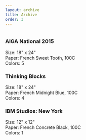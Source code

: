 ```yaml
---
layout: archive
title: Archive
order: 3
---
```


<div class="o-block-grid u-mt-lg">
    <div class="o-block-grid__block--full _md-o-block-grid__block--half">
      <div class="c-pane">
        <img src="{{ "/images/revival_aiga-national.jpg" | prepend: site.baseurl }}" alt="">
        <div class="c-pane__overlay">
          <h3 class="f2 f-bold f-background u-mb-xs">AIGA National 2015</h3>
          <div class="u-mb-xxs">
            <span class="f-bold f-background">Size:</span>
            <span class="f-background">18" x 24"</span>
          </div>
          <div class="u-mb-xxs">
            <span class="f-bold f-background">Paper:</span>
            <span class="f-background">French Sweet Tooth, 100C</span>
          </div>
          <div class="u-mb-xxs">
            <span class="f-bold f-background">Colors:</span>
            <span class="f-background">5</span>
          </div>
        </div>
      </div>
    </div>
    <div class="o-block-grid__block--full _md-o-block-grid__block--half">
      <div class="c-pane">
        <img src="{{ "/images/thinking-blocks_sxsw-2015.jpg" | prepend: site.baseurl }}" alt="">
        <div class="c-pane__overlay">
          <h3 class="f2 f-bold f-background u-mb-xs">Thinking Blocks</h3>
            <div class="u-mb-xxs">
              <span class="f-bold f-background">Size:</span>
              <span class="f-background">18" x 24"</span>
            </div>
            <div class="u-mb-xxs">
              <span class="f-bold f-background">Paper:</span>
              <span class="f-background">French Midnight Blue, 100C</span>
            </div>
            <div class="u-mb-xxs">
              <span class="f-bold f-background">Colors:</span>
              <span class="f-background">4</span>
            </div>
        </div>
      </div>
    </div>
    <div class="o-block-grid__block--full _md-o-block-grid__block--half">
      <div class="c-pane">
        <img src="{{ "/images/studios_new-york.jpg" | prepend: site.baseurl }}" alt="">
        <div class="c-pane__overlay">
          <h3 class="f2 f-bold f-background u-mb-xs">IBM Studios: New York</h3>
          <div class="u-mb-xxs">
            <span class="f-bold f-background">Size:</span>
            <span class="f-background">12" x 12"</span>
          </div>
          <div class="u-mb-xxs">
            <span class="f-bold f-background">Paper:</span>
            <span class="f-background">French Concrete Black, 100C</span>
          </div>
          <div class="u-mb-xxs">
            <span class="f-bold f-background">Colors:</span>
            <span class="f-background">1</span>
          </div>
        </div>
      </div>
    </div>
</div>
